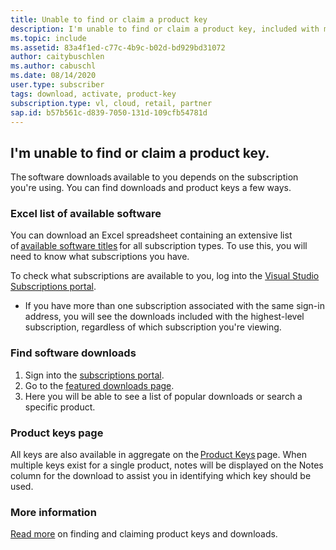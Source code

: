 ```yaml
---
title: Unable to find or claim a product key
description: I'm unable to find or claim a product key, included with my Visual Studio subscription.
ms.topic: include
ms.assetid: 83a4f1ed-c77c-4b9c-b02d-bd929bd31072
author: caitybuschlen
ms.author: cabuschl
ms.date: 08/14/2020
user.type: subscriber
tags: download, activate, product-key
subscription.type: vl, cloud, retail, partner
sap.id: b57b561c-d839-7050-131d-109cfb54781d
---
```


## I'm unable to find or claim a product key.
The software downloads available to you depends on the subscription you're using. You can find downloads and product keys a few ways. 

### Excel list of available software 
You can download an Excel spreadsheet containing an extensive list of [available software titles](https://download.microsoft.com/download/1/5/4/15454442-CF17-47B9-A65D-DF84EF88511B/Visual_Studio_by_Subscription_Level.xlsx) for all subscription types. To use this, you will need to know what subscriptions you have.  

To check what subscriptions are available to you, log into the [Visual Studio Subscriptions portal](https://my.visualstudio.com/subscriptions).
* If you have more than one subscription associated with the same sign-in address, you will see the downloads included with the highest-level subscription, regardless of which subscription you're viewing.  

### Find software downloads 
1. Sign into the [subscriptions portal](https://my.visualstudio.com/benefits).  
1. Go to the [featured downloads page](https://my.visualstudio.com/downloads/featured).  
1. Here you will be able to see a list of popular downloads or search a specific product.  

### Product keys page 
All keys are also available in aggregate on the [Product Keys](https://my.visualstudio.com/productkeys) page. When multiple keys exist for a single product, notes will be displayed on the Notes column for the download to assist you in identifying which key should be used. 

### More information 
[Read more](https://docs.microsoft.com/visualstudio/subscriptions/find-keys) on finding and claiming product keys and downloads.  
